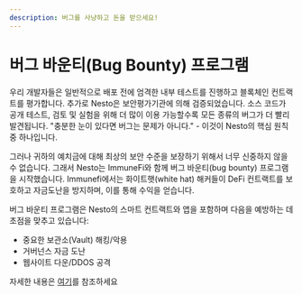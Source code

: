 ```yaml
---
description: 버그를 사냥하고 돈을 받으세요!
---
```


# 버그 바운티(Bug Bounty) 프로그램

우리 개발자들은 일반적으로 배포 전에 엄격한 내부 테스트를 진행하고 블록체인 컨트랙트를 평가합니다. 추가로 Nesto은 보안평가기관에 의해 검증되었습니다. 소스 코드가 공개 테스트, 검토 및 실험을 위해 더 많이 이용 가능할수록 모든 종류의 버그가 더 빨리 발견됩니다. "충분한 눈이 있다면 버그는 문제가 아니다." - 이것이 Nesto의 핵심 원칙 중 하나입니다.

그러나 귀하의 예치금에 대해 최상의 보안 수준을 보장하기 위해서 너무 신중하지 않을수 없습니다. 그래서 Nesto는 ImmuneFi와 함께 버그 바운티(bug bounty) 프로그램을 시작했습니다. Immunefi에서는 화이트햇(white hat) 해커들이 DeFi 컨트랙트를 보호하고 자금도난을 방지하며, 이를 통해 수익을 얻습니다.

버그 바운티 프로그램은 Nesto의 스마트 컨트랙트와 앱을 포함하며 다음을 예방하는 데 초점을 맞추고 있습니다:

* 중요한 보관소(Vault) 해킹/악용
* 거버넌스 자금 도난
* 웹사이트 다운/DDOS 공격

자세한 내용은 [여기](https://immunefi.com/bounty/beefyfinance/)를 참조하세요
